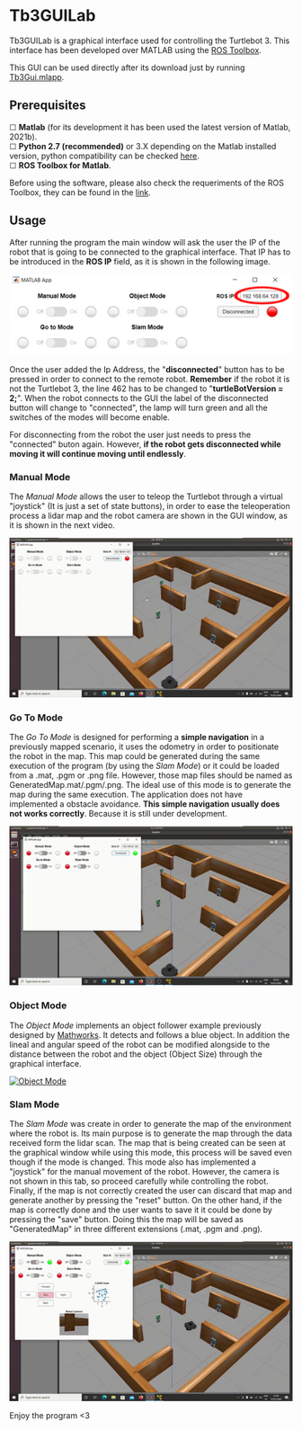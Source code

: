 # Tb3GUILab
Tb3GUILab is a graphical interface used for controlling the Turtlebot 3. This interface has been developed over MATLAB using the [ROS Toolbox](https://es.mathworks.com/products/ros.html).

This GUI can be used directly after its download just by running <a href="https://github.com/albertozafra7/Tb3GUILab/blob/0fc50c6d0f1edbf9a2f4b65f916096fdbc6ff22c/Tb3Gui.mlapp">Tb3Gui.mlapp</a>.


## Prerequisites
<div>
  &#9744; <strong>Matlab</strong> (for its development it has been used the latest version of Matlab, 2021b).
</div>
<div>
  &#9744; <strong>Python 2.7 (recommended)</strong> or 3.X  depending on the Matlab installed version, python compatibility can be checked <a href="https://www.mathworks.com/content/dam/mathworks/mathworks-dot-com/support/sysreq/files/python-compatibility.pdf">here</a>.
  </div>
  <div>
  &#9744; <strong>ROS Toolbox for Matlab</strong>.
  </div>
  
Before using the software, please also check the requeriments of the ROS Toolbox, they can be found in the [link](https://es.mathworks.com/help/ros/gs/ros-system-requirements.html).

## Usage

After running the program the main window will ask the user the IP of the robot that is going to be connected to the graphical interface. That IP has to be introduced in the **ROS IP** field, as it is shown in the following image.

<p align="center"><img alt="Image" title="IP_Addres" src="/Pictures/IP_Address.PNG" /></p>

Once the user added the Ip Address, the "**disconnected**" button has to be pressed in order to connect to the remote robot. **Remember** if the robot it is not the Turtlebot 3, the line 462 has to be changed to "**turtleBotVersion = 2;**".
When the robot connects to the GUI the label of the disconnected button will change to "connected", the lamp will turn green and all the switches of the modes will become enable.

For disconnecting from the robot the user just needs to press the "connected" buton again. However, **if the robot gets disconnected while moving it will continue moving until endlessly**.

### Manual Mode

The *Manual Mode* allows the user to teleop the Turtlebot through a virtual "joystick" (It is just a set of state buttons), in order to ease the teleoperation process a lidar map and the robot camera are shown in the GUI window, as it is shown in the next video.

[![*Manual Mode*](/Pictures/Manual-Mode.gif)](https://drive.google.com/file/d/1BPtMOci_GTj1nfdoiA4JHb7sx_ISmwye/view?usp=sharing)


### Go To Mode

The *Go To Mode* is designed for performing a **simple navigation** in a previously mapped scenario, it uses the odometry in order to positionate the robot in the map. This map could be generated during the same execution of the program (by using the *Slam Mode*) or it could be loaded from a .mat, .pgm or .png file. However, those map files should be named as GeneratedMap.mat/.pgm/.png. The ideal use of this mode is to generate the map during the same execution. The application does not have implemented a obstacle avoidance. **This simple navigation usually does not works correctly**. Because it is still under development.

[![*Go To Mode*](/Pictures/Go-To-Mode.gif)](https://drive.google.com/file/d/1_f5_qK2bve0IPsm0CfGS9NCjdiXPSdCh/view?usp=sharing)

### Object Mode

The *Object Mode* implements an object follower example previously designed by [Mathworks](https://github.com/mathworks-robotics/getting-started-ros). It detects and follows a blue object. In addition the lineal and angular speed of the robot can be modified alongside to the distance between the robot and the object (Object Size) through the graphical interface.

[![*Object Mode*](/Pictures/Object-Mode.gif)](https://drive.google.com/file/d/1vv5-c2QiQbav-wcHykIYWO_iRp0chHo9/view?usp=sharing)

### Slam Mode

The *Slam Mode* was create in order to generate the map of the environment where the robot is. Its main purpose is to generate the map through the data received form the lidar scan. The map that is being created can be seen at the graphical window while using this mode, this process will be saved even though if the mode is changed. This mode also has implemented a "joystick" for the manual movement of the robot. However, the camera is not shown in this tab, so proceed carefully while controlling the robot. Finally, if the map is not correctly created the user can discard that map and generate another by pressing the "reset" button. On the other hand, if the map is correctly done and the user wants to save it it could be done by pressing the "save" button. Doing this the map will be saved as "GeneratedMap" in three different extensions (.mat, .pgm and .png).

[![*Slam Mode*](/Pictures/Slam-Mode.gif)](https://drive.google.com/file/d/1J4ZC-ucjJb-OSvKvcbgv6kjEAUk-S6qN/view?usp=sharing)

Enjoy the program <3
